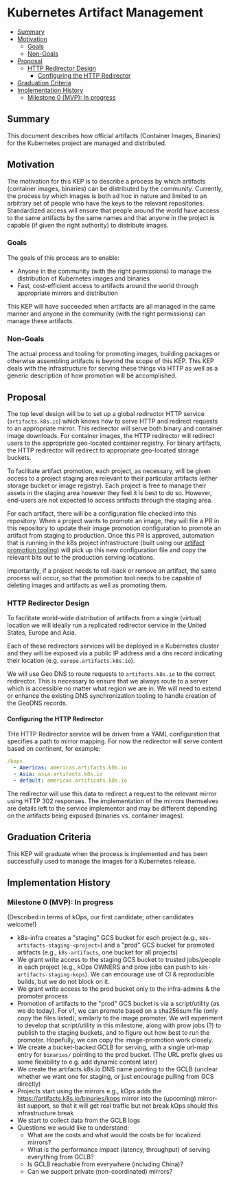 # Kubernetes Artifact Management

<!-- toc -->
- [Summary](#summary)
- [Motivation](#motivation)
  - [Goals](#goals)
  - [Non-Goals](#non-goals)
- [Proposal](#proposal)
  - [HTTP Redirector Design](#http-redirector-design)
    - [Configuring the HTTP Redirector](#configuring-the-http-redirector)
- [Graduation Criteria](#graduation-criteria)
- [Implementation History](#implementation-history)
  - [Milestone 0 (MVP): In progress](#milestone-0-mvp-in-progress)
<!-- /toc -->

## Summary

This document describes how official artifacts (Container Images, Binaries) for
the Kubernetes project are managed and distributed.

## Motivation

The motivation for this KEP is to describe a process by which artifacts
(container images, binaries) can be distributed by the community. Currently,
the process by which images is both ad hoc in nature and limited to an
arbitrary set of people who have the keys to the relevant repositories.
Standardized access will ensure that people around the world have access to the
same artifacts by the same names and that anyone in the project is capable (if
given the right authority) to distribute images.

### Goals

The goals of this process are to enable:

- Anyone in the community (with the right permissions) to manage the
  distribution of Kubernetes images and binaries
- Fast, cost-efficient access to artifacts around the world through appropriate
  mirrors and distribution

This KEP will have succeeded when artifacts are all managed in the same manner
and anyone in the community (with the right permissions) can manage these
artifacts.

### Non-Goals

The actual process and tooling for promoting images, building packages or
otherwise assembling artifacts is beyond the scope of this KEP. This KEP deals
with the infrastructure for serving these things via HTTP as well as a generic
description of how promotion will be accomplished.

## Proposal

The top level design will be to set up a global redirector HTTP service
(`artifacts.k8s.io`) which knows how to serve HTTP and redirect requests to an
appropriate mirror. This redirector will serve both binary and container image
downloads. For container images, the HTTP redirector will redirect users to the
appropriate geo-located container registry. For binary artifacts, the HTTP
redirector will redirect to appropriate geo-located storage buckets.

To facilitate artifact promotion, each project, as necessary, will be given
access to a project staging area relevant to their particular artifacts (either
storage bucket or image registry). Each project is free to manage their assets
in the staging area however they feel it is best to do so. However, end-users
are not expected to access artifacts through the staging area.

For each artifact, there will be a configuration file checked into this
repository. When a project wants to promote an image, they will file a PR in
this repository to update their image promotion configuration to promote an
artifact from staging to production. Once this PR is approved, automation that
is running in the k8s project infrastructure (built using our
[artifact promotion tooling][promo-tools]) will pick up this new configuration
file and copy the relevant bits out to the production serving locations.

Importantly, if a project needs to roll-back or remove an artifact, the same
process will occur, so that the promotion tool needs to be capable of deleting
images and artifacts as well as promoting them.

### HTTP Redirector Design

To facilitate world-wide distribution of artifacts from a single (virtual)
location we will ideally run a replicated redirector service in the United
States, Europe and Asia.

Each of these redirectors services will be deployed in a Kubernetes cluster and
they will be exposed via a public IP address and a dns record indicating their
location (e.g. `europe.artifacts.k8s.io`).

We will use Geo DNS to route requests to `artifacts.k8s.io` to the correct
redirector. This is necessary to ensure that we always route to a server which
is accessible no matter what region we are in. We will need to extend or
enhance the existing DNS synchronization tooling to handle creation of the
GeoDNS records.

#### Configuring the HTTP Redirector

THe HTTP Redirector service will be driven from a YAML configuration that
specifies a path to mirror mapping. For now the redirector will serve content
based on continent, for example:

```yaml
/kops
  - Americas: americas.artifacts.k8s.io
  - Asia: asia.artifacts.k8s.io
  - default: americas.artificats.k8s.io
```

The redirector will use this data to redirect a request to the relevant mirror
using HTTP 302 responses. The implementation of the mirrors themselves are
details left to the service implementor and may be different depending on the
artifacts being exposed (binaries vs. container images).

## Graduation Criteria

This KEP will graduate when the process is implemented and has been
successfully used to manage the images for a Kubernetes release.

## Implementation History

### Milestone 0 (MVP): In progress

(Described in terms of kOps, our first candidate; other candidates welcome!)

- k8s-infra creates a "staging" GCS bucket for each project (e.g.,
  `k8s-artifacts-staging-<project>`) and a "prod" GCS bucket for promoted
  artifacts (e.g., `k8s-artifacts`, one bucket for all projects)
- We grant write access to the staging GCS bucket to trusted jobs/people in
  each project (e.g., kOps OWNERS and prow jobs can push to
  `k8s-artifacts-staging-kops`). We can encourage use of CI & reproducible
  builds, but we do not block on it.
- We grant write access to the prod bucket only to the infra-admins & the
  promoter process
- Promotion of artifacts to the "prod" GCS bucket is via a script/utility (as
  we do today). For v1, we can promote based on a sha256sum file (only copy the
  files listed), similarly to the image promoter. We will experiment to develop
  that script/utility in this milestone, along with prow jobs (?) to publish to
  the staging buckets, and to figure out how best to run the promoter.
  Hopefully, we can copy the image-promotion work closely.
- We create a bucket-backed GCLB for serving, with a single url-map entry for
  `binaries/` pointing to the prod bucket.  (The URL prefix gives us some
  flexibility to e.g. add dynamic content later)
- We create the artifacts.k8s.io DNS name pointing to the GCLB (unclear whether
  we want one for staging, or just encourage pulling from GCS directly)
- Projects start using the mirrors e.g., kOps adds the
  https://artifacts.k8s.io/binaries/kops mirror into the (upcoming) mirror-list
  support, so that it will get real traffic but not break kOps should this
  infrastructure break
- We start to collect data from the GCLB logs
- Questions we would like to understand:
  - What are the costs and what would the costs be for localized mirrors?
  - What is the performance impact (latency, throughput) of serving everything
    from GCLB?
  - Is GCLB reachable from everywhere (including China)?
  - Can we support private (non-coordinated) mirrors?

[promo-tools]: https://sigs.k8s.io/promo-tools
